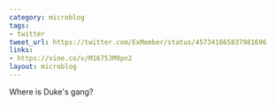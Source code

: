 ```yaml
---
category: microblog
tags:
- twitter
tweet_url: https://twitter.com/ExMember/status/457341665837981696
links:
- https://vine.co/v/M1675JM9pn2
layout: microblog
---
```

Where is Duke's gang?
